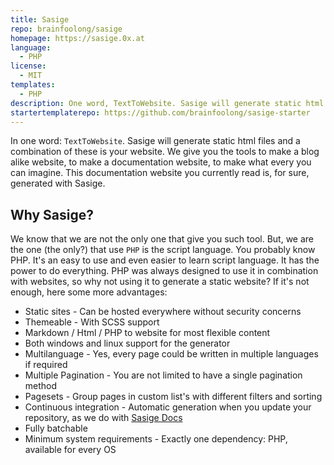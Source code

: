 ```yaml
---
title: Sasige
repo: brainfoolong/sasige
homepage: https://sasige.0x.at
language:
  - PHP
license:
  - MIT
templates:
  - PHP
description: One word, TextToWebsite. Sasige will generate static html files and a combination of these is your website.
startertemplaterepo: https://github.com/brainfoolong/sasige-starter
---
```


In one word: `TextToWebsite`. Sasige will generate static html files and a combination of these is your website. We give you the tools to make a blog alike website, to make a documentation website, to make what every you can imagine. This documentation website you currently read is, for sure, generated with Sasige.

## Why Sasige?

We know that we are not the only one that give you such tool. But, we are the one (the only?) that use `PHP` is the script language. You probably know PHP. It's an easy to use and even easier to learn script language. It has the power to do everything. PHP was always designed to use it in combination with websites, so why not using it to generate a static website? If it's not enough, here some more advantages:

- Static sites - Can be hosted everywhere without security concerns
- Themeable - With SCSS support
- Markdown / Html / PHP to website for most flexible content
- Both windows and linux support for the generator
- Multilanguage - Yes, every page could be written in multiple languages if required
- Multiple Pagination - You are not limited to have a single pagination method
- Pagesets - Group pages in custom list's with different filters and sorting
- Continuous integration - Automatic generation when you update your repository, as we do with [Sasige Docs](https://travis-ci.org/brainfoolong/sasige-docs)
- Fully batchable
- Minimum system requirements - Exactly one dependency: PHP, available for every OS
